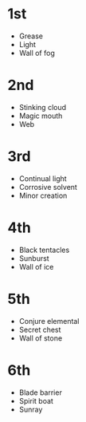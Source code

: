 # 1st
- Grease
- Light
- Wall of fog

# 2nd
- Stinking cloud
- Magic mouth
- Web

# 3rd
- Continual light
- Corrosive solvent
- Minor creation

# 4th
- Black tentacles
- Sunburst
- Wall of ice

# 5th
- Conjure elemental
- Secret chest
- Wall of stone

# 6th
- Blade barrier
- Spirit boat
- Sunray
